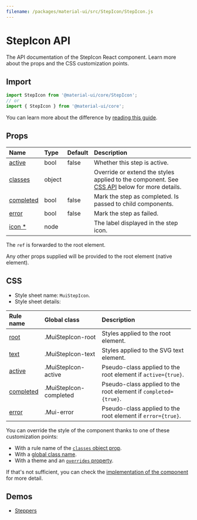 ```yaml
---
filename: /packages/material-ui/src/StepIcon/StepIcon.js
---
```


<!--- This documentation is automatically generated, do not try to edit it. -->

# StepIcon API

<p class="description">The API documentation of the StepIcon React component. Learn more about the props and the CSS customization points.</p>

## Import

```js
import StepIcon from '@material-ui/core/StepIcon';
// or
import { StepIcon } from '@material-ui/core';
```

You can learn more about the difference by [reading this guide](/guides/minimizing-bundle-size/).



## Props

| Name | Type | Default | Description |
|:-----|:-----|:--------|:------------|
| <a class="anchor-link" id="props--active"></a><a href="#props--active" class="prop-name">active</a> | <span class="prop-type">bool</span> | <span class="prop-default">false</span> | Whether this step is active. |
| <a class="anchor-link" id="props--classes"></a><a href="#props--classes" class="prop-name">classes</a> | <span class="prop-type">object</span> |  | Override or extend the styles applied to the component. See [CSS API](#css) below for more details. |
| <a class="anchor-link" id="props--completed"></a><a href="#props--completed" class="prop-name">completed</a> | <span class="prop-type">bool</span> | <span class="prop-default">false</span> | Mark the step as completed. Is passed to child components. |
| <a class="anchor-link" id="props--error"></a><a href="#props--error" class="prop-name">error</a> | <span class="prop-type">bool</span> | <span class="prop-default">false</span> | Mark the step as failed. |
| <a class="anchor-link" id="props--icon"></a><a href="#props--icon" class="prop-name required">icon&nbsp;*</a> | <span class="prop-type">node</span> |  | The label displayed in the step icon. |

The `ref` is forwarded to the root element.

Any other props supplied will be provided to the root element (native element).

## CSS

- Style sheet name: `MuiStepIcon`.
- Style sheet details:

| Rule name | Global class | Description |
|:-----|:-------------|:------------|
| <a class="anchor-link" id="css--root"></a><a href="#css--root" class="prop-name">root</a> | <span class="prop-name">.MuiStepIcon-root</span> | Styles applied to the root element.
| <a class="anchor-link" id="css--text"></a><a href="#css--text" class="prop-name">text</a> | <span class="prop-name">.MuiStepIcon-text</span> | Styles applied to the SVG text element.
| <a class="anchor-link" id="css--active"></a><a href="#css--active" class="prop-name">active</a> | <span class="prop-name">.MuiStepIcon-active</span> | Pseudo-class applied to the root element if `active={true}`.
| <a class="anchor-link" id="css--completed"></a><a href="#css--completed" class="prop-name">completed</a> | <span class="prop-name">.MuiStepIcon-completed</span> | Pseudo-class applied to the root element if `completed={true}`.
| <a class="anchor-link" id="css--error"></a><a href="#css--error" class="prop-name">error</a> | <span class="prop-name">.Mui-error</span> | Pseudo-class applied to the root element if `error={true}`.

You can override the style of the component thanks to one of these customization points:

- With a rule name of the [`classes` object prop](/customization/components/#overriding-styles-with-classes).
- With a [global class name](/customization/components/#overriding-styles-with-global-class-names).
- With a theme and an [`overrides` property](/customization/globals/#css).

If that's not sufficient, you can check the [implementation of the component](https://github.com/mui-org/material-ui/blob/master/packages/material-ui/src/StepIcon/StepIcon.js) for more detail.

## Demos

- [Steppers](/components/steppers/)

